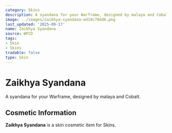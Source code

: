 ```yaml
---
category: Skins
description: A syandana for your Warframe, designed by malaya and Cobalt.
image: ../images/zaikhya-syandana-ed19c79dd6.png
last_updated: '2025-09-17'
name: Zaikhya Syandana
source: WFCD
tags:
- Skin
- Skins
tradable: false
type: Skin
---
```


# Zaikhya Syandana

A syandana for your Warframe, designed by malaya and Cobalt.

## Cosmetic Information

**Zaikhya Syandana** is a skin cosmetic item for Skins.

